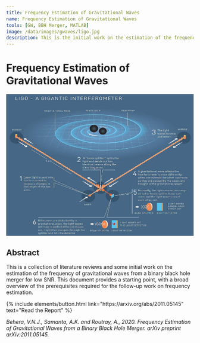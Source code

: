 ```yaml
---
title: Frequency Estimation of Gravitational Waves
name: Frequency Estimation of Gravitational Waves
tools: [GW, BBH Merger, MATLAB]
image: /data/images/gwaves/ligo.jpg
description: This is the initial work on the estimation of the frequency of gravitational waves from a binary black hole merger for low SNR.
---
```


# Frequency Estimation of Gravitational Waves

![preview](/data/images/gwaves/ligo.jpeg)

## Abstract
This is a collection of literature reviews and some initial work on the estimation of the frequency of gravitational waves from a binary black hole merger for low SNR. This document provides a starting point, with a broad overview of the prerequisites required for the follow-up work on frequency estimation.

<p class="text-center">
{% include elements/button.html link="https://arxiv.org/abs/2011.05145" text="Read the Report" %}
</p>

_Behera, V.N.J., Samanta, A.K. and Routray, A., 2020. Frequency Estimation of Gravitational Waves from a Binary Black Hole Merger. arXiv preprint arXiv:2011.05145._